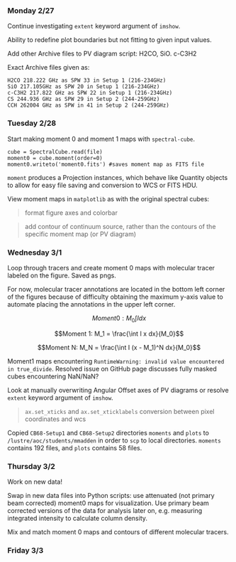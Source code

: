 ### Monday 2/27

Continue investigating `extent` keyword argument of `imshow`.

Ability to redefine plot boundaries but not fitting to given input values. 

Add other Archive files to PV diagram script: H2CO, SiO. c-C3H2

Exact Archive files given as:

```
H2CO 218.222 GHz as SPW 33 in Setup 1 (216-234GHz)
SiO 217.105GHz as SPW 20 in Setup 1 (216-234GHz) 
c-C3H2 217.822 GHz as SPW 22 in Setup 1 (216-234GHz)
CS 244.936 GHz as SPW 29 in Setup 2 (244-259GHz)
CCH 262004 GHz as SPW in 41 in Setup 2 (244-259GHz)
```

### Tuesday 2/28

Start making moment 0 and moment 1 maps with `spectral-cube`.

```
cube = SpectralCube.read(file)
moment0 = cube.moment(order=0)
moment0.writeto('moment0.fits') #saves moment map as FITS file
```
`moment` produces a Projection instances, which behave like Quantity objects to allow for easy file saving and conversion to WCS or FITS HDU.

View moment maps in `matplotlib` as with the original spectral cubes:

> format figure axes and colorbar

> add contour of continuum source, rather than the contours of the specific moment map (or PV diagram)

### Wednesday 3/1

Loop through tracers and create moment 0 maps with molecular tracer labeled on the figure. Saved as pngs.

For now, molecular tracer annotations are located in the bottom left corner of the figures because of difficulty obtaining the maximum y-axis value to automate placing the annotations in the upper left corner.

$$Moment 0: M_0 \int I dx$$

$$Moment 1: M_1 = \frac{\int I x dx}{M_0}$$

$$Moment N: M_N = \frac{\int I (x - M_1)^N dx}{M_0}$$

Moment1 maps encountering `RuntimeWarning: invalid value encountered in true_divide`. Resolved issue on GitHub page discusses fully masked cubes encountering NaN/NaN? 

Look at manually overwriting Angular Offset axes of PV diagrams or resolve `extent` keyword argument of `imshow`. 

> `ax.set_xticks` and `ax.set_xticklabels` 
> conversion between pixel coordinates and wcs

Copied `CB68-Setup1` and `CB68-Setup2` directories `moments` and `plots` to `/lustre/aoc/students/mmadden` in order to `scp` to local directories. `moments` contains 192 files, and `plots` contains 58 files.

### Thursday 3/2

Work on new data!

Swap in new data files into Python scripts: use attenuated (not primary beam corrected) moment0 maps for visualization. Use primary beam corrected versions of the data for analysis later on, e.g. measuring integrated intensity to calculate column density.

Mix and match moment 0 maps and contours of different molecular tracers.

### Friday 3/3 
